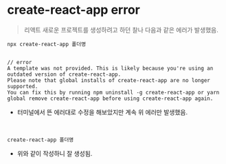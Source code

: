 # create-react-app error

> 리액트 새로운 프로젝트를 생성하려고 하던 찰나 다음과 같은 에러가 발생했음.

```
npx create-react-app 폴더명


// error
A template was not provided. This is likely because you're using an outdated version of create-react-app.
Please note that global installs of create-react-app are no longer supported.
You can fix this by running npm uninstall -g create-react-app or yarn global remove create-react-app before using create-react-app again.
```

- 터미널에서 뜬 에러대로 수정을 해보았지만 계속 위 에러만 발생했음.

<br>

```
create-react-app 폴더명
```

- 위와 같이 작성하니 잘 생성됨.
